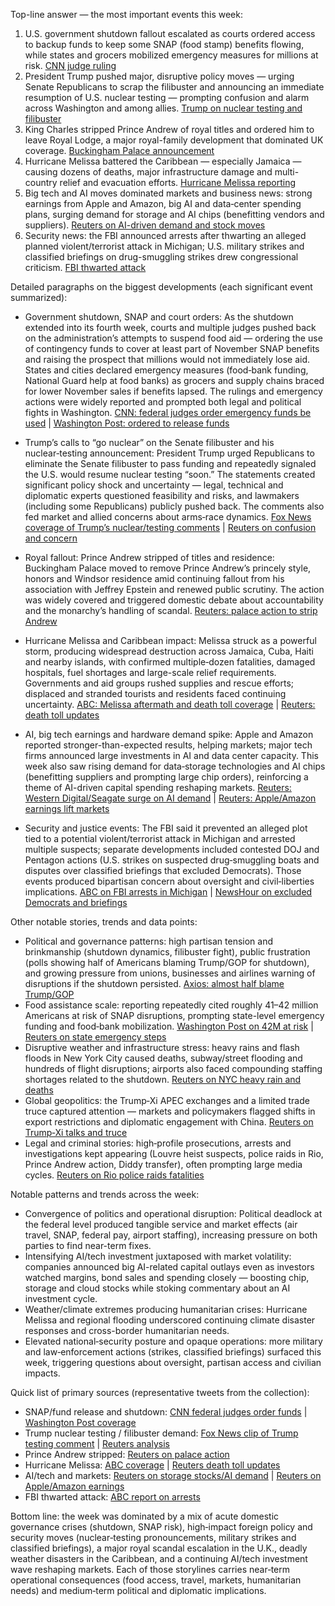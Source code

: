 Top-line answer — the most important events this week:
1) U.S. government shutdown fallout escalated as courts ordered access to backup funds to keep some SNAP (food stamp) benefits flowing, while states and grocers mobilized emergency measures for millions at risk. [CNN judge ruling](https://x.com/CNN/status/1984334173361078621)  
2) President Trump pushed major, disruptive policy moves — urging Senate Republicans to scrap the filibuster and announcing an immediate resumption of U.S. nuclear testing — prompting confusion and alarm across Washington and among allies. [Trump on nuclear testing and filibuster](https://x.com/FoxNews/status/1984332222447731039)  
3) King Charles stripped Prince Andrew of royal titles and ordered him to leave Royal Lodge, a major royal-family development that dominated UK coverage. [Buckingham Palace announcement](https://x.com/Reuters/status/1983978429969265006)  
4) Hurricane Melissa battered the Caribbean — especially Jamaica — causing dozens of deaths, major infrastructure damage and multi-country relief and evacuation efforts. [Hurricane Melissa reporting](https://x.com/ABC/status/1983963490034262267)  
5) Big tech and AI moves dominated markets and business news: strong earnings from Apple and Amazon, big AI and data‑center spending plans, surging demand for storage and AI chips (benefitting vendors and suppliers). [Reuters on AI-driven demand and stock moves](https://x.com/Reuters/status/1984327130038124944)
6) Security news: the FBI announced arrests after thwarting an alleged planned violent/terrorist attack in Michigan; U.S. military strikes and classified briefings on drug-smuggling strikes drew congressional criticism. [FBI thwarted attack](https://x.com/ABC/status/1984230434645975457)  

Detailed paragraphs on the biggest developments (each significant event summarized):
- Government shutdown, SNAP and court orders: As the shutdown extended into its fourth week, courts and multiple judges pushed back on the administration’s attempts to suspend food aid — ordering the use of contingency funds to cover at least part of November SNAP benefits and raising the prospect that millions would not immediately lose aid. States and cities declared emergency measures (food‑bank funding, National Guard help at food banks) as grocers and supply chains braced for lower November sales if benefits lapsed. The rulings and emergency actions were widely reported and prompted both legal and political fights in Washington. [CNN: federal judges order emergency funds be used](https://x.com/CNN/status/1984334173361078621) | [Washington Post: ordered to release funds](https://x.com/washingtonpost/status/1984331046922371221)  

- Trump’s calls to “go nuclear” on the Senate filibuster and his nuclear‑testing announcement: President Trump urged Republicans to eliminate the Senate filibuster to pass funding and repeatedly signaled the U.S. would resume nuclear testing “soon.” The statements created significant policy shock and uncertainty — legal, technical and diplomatic experts questioned feasibility and risks, and lawmakers (including some Republicans) publicly pushed back. The comments also fed market and allied concerns about arms‑race dynamics. [Fox News coverage of Trump’s nuclear/testing comments](https://x.com/FoxNews/status/1984332222447731039) | [Reuters on confusion and concern](https://x.com/Reuters/status/1984313210443342218)  

- Royal fallout: Prince Andrew stripped of titles and residence: Buckingham Palace moved to remove Prince Andrew’s princely style, honors and Windsor residence amid continuing fallout from his association with Jeffrey Epstein and renewed public scrutiny. The action was widely covered and triggered domestic debate about accountability and the monarchy’s handling of scandal. [Reuters: palace action to strip Andrew](https://x.com/Reuters/status/1983978429969265006)  

- Hurricane Melissa and Caribbean impact: Melissa struck as a powerful storm, producing widespread destruction across Jamaica, Cuba, Haiti and nearby islands, with confirmed multiple‑dozen fatalities, damaged hospitals, fuel shortages and large-scale relief requirements. Governments and aid groups rushed supplies and rescue efforts; displaced and stranded tourists and residents faced continuing uncertainty. [ABC: Melissa aftermath and death toll coverage](https://x.com/ABC/status/1983963490034262267) | [Reuters: death toll updates](https://x.com/Reuters/status/1984187389921685938)  

- AI, big tech earnings and hardware demand spike: Apple and Amazon reported stronger-than-expected results, helping markets; major tech firms announced large investments in AI and data center capacity. This week also saw rising demand for data‑storage technologies and AI chips (benefitting suppliers and prompting large chip orders), reinforcing a theme of AI-driven capital spending reshaping markets. [Reuters: Western Digital/Seagate surge on AI demand](https://x.com/Reuters/status/1984327130038124944) | [Reuters: Apple/Amazon earnings lift markets](https://x.com/Reuters/status/1984246476915331093)  

- Security and justice events: The FBI said it prevented an alleged plot tied to a potential violent/terrorist attack in Michigan and arrested multiple suspects; separate developments included contested DOJ and Pentagon actions (U.S. strikes on suspected drug‑smuggling boats and disputes over classified briefings that excluded Democrats). Those events produced bipartisan concern about oversight and civil‑liberties implications. [ABC on FBI arrests in Michigan](https://x.com/ABC/status/1984230434645975457) | [NewsHour on excluded Democrats and briefings](https://x.com/NewsHour/status/1984087939387662673)

Other notable stories, trends and data points:
- Political and governance patterns: high partisan tension and brinkmanship (shutdown dynamics, filibuster fight), public frustration (polls showing half of Americans blaming Trump/GOP for shutdown), and growing pressure from unions, businesses and airlines warning of disruptions if the shutdown persisted. [Axios: almost half blame Trump/GOP](https://x.com/Axios/status/1983995351141916699)  
- Food assistance scale: reporting repeatedly cited roughly 41–42 million Americans at risk of SNAP disruptions, prompting state-level emergency funding and food‑bank mobilization. [Washington Post on 42M at risk](https://x.com/washingtonpost/status/1984259446839676956) | [Reuters on state emergency steps](https://x.com/Reuters/status/1984021243377676457)  
- Disruptive weather and infrastructure stress: heavy rains and flash floods in New York City caused deaths, subway/street flooding and hundreds of flight disruptions; airports also faced compounding staffing shortages related to the shutdown. [Reuters on NYC heavy rain and deaths](https://x.com/Reuters/status/1984142046198677633)  
- Global geopolitics: the Trump‑Xi APEC exchanges and a limited trade truce captured attention — markets and policymakers flagged shifts in export restrictions and diplomatic engagement with China. [Reuters on Trump‑Xi talks and truce](https://x.com/Reuters/status/1984231428117110871)  
- Legal and criminal stories: high‑profile prosecutions, arrests and investigations kept appearing (Louvre heist suspects, police raids in Rio, Prince Andrew action, Diddy transfer), often prompting large media cycles. [Reuters on Rio police raids fatalities](https://x.com/Reuters/status/1983980227857367168)  

Notable patterns and trends across the week:
- Convergence of politics and operational disruption: Political deadlock at the federal level produced tangible service and market effects (air travel, SNAP, federal pay, airport staffing), increasing pressure on both parties to find near-term fixes.  
- Intensifying AI/tech investment juxtaposed with market volatility: companies announced big AI-related capital outlays even as investors watched margins, bond sales and spending closely — boosting chip, storage and cloud stocks while stoking commentary about an AI investment cycle.  
- Weather/climate extremes producing humanitarian crises: Hurricane Melissa and regional flooding underscored continuing climate disaster responses and cross-border humanitarian needs.  
- Elevated national‑security posture and opaque operations: more military and law‑enforcement actions (strikes, classified briefings) surfaced this week, triggering questions about oversight, partisan access and civilian impacts.

Quick list of primary sources (representative tweets from the collection):
- SNAP/fund release and shutdown: [CNN federal judges order funds](https://x.com/CNN/status/1984334173361078621) | [Washington Post coverage](https://x.com/washingtonpost/status/1984331046922371221)
- Trump nuclear testing / filibuster demand: [Fox News clip of Trump testing comment](https://x.com/FoxNews/status/1984332222447731039) | [Reuters analysis](https://x.com/Reuters/status/1984313210443342218)
- Prince Andrew stripped: [Reuters on palace action](https://x.com/Reuters/status/1983978429969265006)
- Hurricane Melissa: [ABC coverage](https://x.com/ABC/status/1983963490034262267) | [Reuters death toll updates](https://x.com/Reuters/status/1984187389921685938)
- AI/tech and markets: [Reuters on storage stocks/AI demand](https://x.com/Reuters/status/1984327130038124944) | [Reuters on Apple/Amazon earnings](https://x.com/Reuters/status/1984246476915331093)
- FBI thwarted attack: [ABC report on arrests](https://x.com/ABC/status/1984230434645975457)

Bottom line: the week was dominated by a mix of acute domestic governance crises (shutdown, SNAP risk), high‑impact foreign policy and security moves (nuclear‑testing pronouncements, military strikes and classified briefings), a major royal scandal escalation in the U.K., deadly weather disasters in the Caribbean, and a continuing AI/tech investment wave reshaping markets. Each of those storylines carries near‑term operational consequences (food access, travel, markets, humanitarian needs) and medium‑term political and diplomatic implications.
